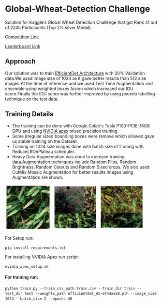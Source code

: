 # Global-Wheat-Detection Challenge

Solution for Kaggle's Global Wheat Detection Challenge that got Rank 41 out of 2245 Participants (Top 2% silver Medal).

[Competition Link](https://www.kaggle.com/c/global-wheat-detection)
 
[Leaderboard Link](https://www.kaggle.com/c/global-wheat-detection/leaderboard) 

## Approach
Our solution was to train [EfficientDet Architecture](https://github.com/rwightman/efficientdet-pytorch) with 20% Validation data.We used image size of 1024 as it gave better results than 512 size images.At the time of inference and we used Test Time Augmentation and ensemble using weighted boxes fusion which increased our IOU score.Finally the IOU score was further improved by using psuedo labelling technique on the test data.

## Training Details

* The training can be done with Google Colab's Tesla P100-PCIE-16GB GPU and using [NVIDIA apex](https://github.com/NVIDIA/apex) mixed precision training.
* Some irregular sized bounding boxes were remove which allowed gave us stable training on the Dataset.
* Training on 1024 size images done with batch size of 2 along with ReduceLROnPlateau scheduler.
* Heavy Data Augmentation was done to increase training data.Augmentation techniques include Random Flips, Random Brightness, Random Cutouts and Random Sized crops. We also used   CutMix Mosaic Augmentation for better results.Images using Augmentation are shown.
<p float="left">
  <img src="images/Image_Augmented-3.jpeg" width="30%" />
  <img src="images/Image_Augmented-2.jpeg" width="30%" /> 
  <img src="images/Image_Augmented-1.jpeg" width="30%" /> 
</p>

For Setup run:

```pip install requirements.txt```

For installing NVIDIA Apex run script:

```nvidia_apex_setup.sh```

#### For training run:

```python train.py --train_csv_path train.csv --train_dir train --test_dir test --weights_path efficientdet_d5-ef44aea8.pth --image_size 1024 --batch_size 2 --epochs 40```


